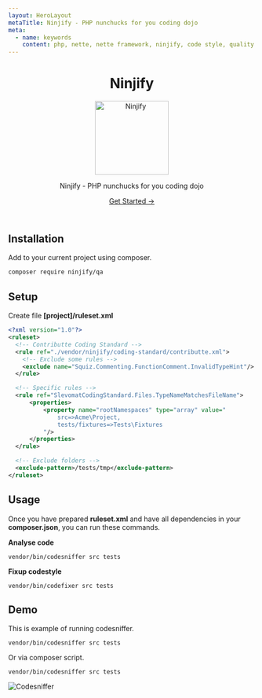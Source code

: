 ```yaml
---
layout: HeroLayout
metaTitle: Ninjify - PHP nunchucks for you coding dojo
meta:
  - name: keywords
    content: php, nette, nette framework, ninjify, code style, quality assurance, code sniffer
---
```


<header class="text-center">
  <h1>Ninjify</h1>
  <img class="m-auto" src="https://avatars.githubusercontent.com/ninjify" alt="Ninjify" title="Ninjify logo" width="150">
  <p class="text-2xl text-gray-600">
    Ninjify - PHP nunchucks for you coding dojo
  </p>
    <p class="mt-6">
    <a href="https://github.com/ninjify/" class="bg-blue-600 hover:bg-blue-700 text-white font-bold py-2 px-4 rounded">Get Started →</a>
  </p>
</header>

## Installation

Add to your current project using composer.

```bash
composer require ninjify/qa
```

## Setup

Create file **[project]/ruleset.xml**

```xml
<?xml version="1.0"?>
<ruleset>
  <!-- Contributte Coding Standard -->
  <rule ref="./vendor/ninjify/coding-standard/contributte.xml">
    <!-- Exclude some rules -->
    <exclude name="Squiz.Commenting.FunctionComment.InvalidTypeHint"/>
  </rule>

  <!-- Specific rules -->
  <rule ref="SlevomatCodingStandard.Files.TypeNameMatchesFileName">
      <properties>
          <property name="rootNamespaces" type="array" value="
              src=>Acme\Project,
              tests/fixtures=>Tests\Fixtures
          "/>
      </properties>
  </rule>

  <!-- Exclude folders -->
  <exclude-pattern>/tests/tmp</exclude-pattern>
</ruleset>
```

## Usage

Once you have prepared **ruleset.xml** and have all dependencies in your **composer.json**, 
you can run these commands.

**Analyse code**

```
vendor/bin/codesniffer src tests
```

**Fixup codestyle**

```
vendor/bin/codefixer src tests
```

## Demo

This is example of running codesniffer.

```
vendor/bin/codesniffer src tests
```

Or via composer script.

```
vendor/bin/codesniffer src tests
```

<p>
  <img class="m-auto" src="https://cdn.contributte.org/misc/ninjify-console.png" alt="Codesniffer" title="Ninjify Codesniffer" loading="lazy">
</p>
